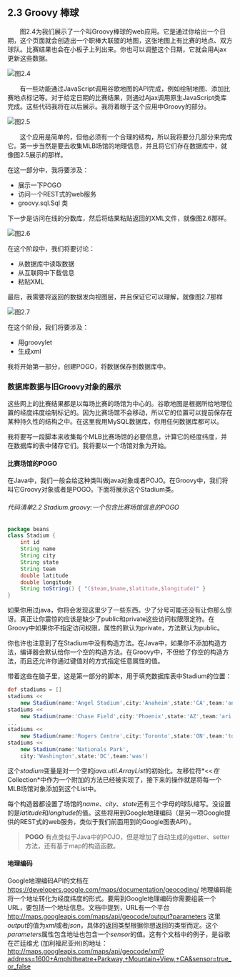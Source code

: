 ## 2.3 Groovy 棒球 ##
&#160; &#160; &#160; &#160;图2.4为我们展示了一个叫Groovy棒球的web应用。它是通过你给出一个日期，这个页面就会创造出一个职棒大联盟的地图，这张地图上有比赛的地点、双方球队。比赛结果也会在小板子上列出来。你也可以调整这个日期，它就会用Ajax更新这些数据。

![图2.4](http://i.imgur.com/kxOqTpm.png)

&#160; &#160; &#160; &#160;有一些功能通过JavaScript调用谷歌地图的API完成，例如绘制地图、添加比赛地点标记等。对于给定日期的比赛结果，则通过Ajax调用原生JavaScript类库完成。这些代码我将在以后展示。我将着眼于这个应用中Groovy的部分。

![图2.5](http://i.imgur.com/dYWpaVC.png)

&#160; &#160; &#160; &#160;这个应用是简单的，但他必须有一个合理的结构，所以我将要分几部分来完成它。第一步当然是要去收集MLB场馆的地理信息，并且将它们存在数据库中，就像图2.5展示的那样。

在这一部分中，我将要涉及：
- 展示一下POGO
- 访问一个REST式的web服务
- groovy.sql.Sql 类

下一步是访问在线的分数库，然后将结果粘贴返回的XML文件，就像图2.6那样。

![图2.6](http://i.imgur.com/YXAQE84.png)

在这个阶段中，我们将要讨论：
- 从数据库中读取数据
- 从互联网中下载信息
- 粘贴XML

最后，我需要将返回的数据发向视图层，并且保证它可以理解，就像图2.7那样

![图2.7](http://i.imgur.com/SM0gVZS.png)

在这个阶段，我们将要涉及：
- 用groovylet
- 生成xml

我将开始第一部分，创建POGO，将数据保存到数据库中。
### 数据库数据与旧Groovy对象的展示
这些网上的比赛结果都是以每场比赛的场馆为中心的。谷歌地图是根据所给地理位置的经度纬度绘制标记的。因为比赛场馆不会移动，所以它的位置可以提前保存在某种持久性的结构之中。在这里我用MySQL数据库，你用任何数据库都可以。

我将要写一段脚本来收集每个MLB比赛场馆的必要信息，计算它的经度纬度，并在数据库的表中储存它们。我将要以一个场馆对象为开始。
#### 比赛场馆的POGO
在Java中，我们一般会给这种类叫做java对象或者POJO。在Groovy中，我们将叫它Groovy对象或者是POGO。下面将展示这个Stadium类。
###### 代码清单2.2 Stadium.groovy:一个包含比赛场馆信息的POGO
```groovy
package beans
class Stadium {
	int id
	String name
	String city
	String state
	String team
	double latitude
	double longitude
	String toString() { "($team,$name,$latitude,$longitude)" }
}
```
如果你用过java，你将会发现这里少了一些东西。少了分号可能还没有让你那么惊讶。真正让你震惊的应该是缺少了public和private这些访问权限限定符。在Groovy中如果你不指定访问权限，属性的默认为private，方法默认为public。

你也许也注意到了在Stadium中没有构造方法。在Java中，如果你不添加构造方法，编译器会默认给你一个空的构造方法。在Groovy中，不但给了你空的构造方法，而且还允许你通过键值对的方式指定任意属性的值。

带着这些在脑子里，这是第一部分的脚本，用于填充数据库表中Stadium的位置：
```groovy
def stadiums = []
stadiums <<
	new Stadium(name:'Angel Stadium',city:'Anaheim',state:'CA',team:'ana')
stadiums <<
	new Stadium(name:'Chase Field',city:'Phoenix',state:'AZ',team:'ari')
...
stadiums <<
	new Stadium(name:'Rogers Centre',city:'Toronto',state:'ON',team:'tor')
stadiums <<
	new Stadium(name:'Nationals Park',
	city:'Washington',state:'DC',team:'was')
```
这个*stadium*变量是对一个空的*java.util.ArrayList*的初始化。左移位符*<<*在*Collection*中作为一个附加的方法已经被实现了，接下来的操作就是将每一个MLB场馆对象添加到这个List中。

每个构造器都设置了场馆的*name*、*city*、*state*还有三个字母的球队缩写。没设置的是*latitude*和*longitude*的值。这些将用到Google地理编码（是另一项Google提供的REST式的web服务，类似于我们前面用到的Google图表API）。
>**POGO**  有点类似于Java中的POJO，但是增加了自动生成的getter、setter方法，还有基于map的构造函数。

#### 地理编码
Google地理编码API的文档在
https://developers.google.com/maps/documentation/geocoding/
地理编码能将一个地址转化为经度纬度的形式。要用到Google地理编码你需要组装一个URL，要包括一个地址信息。文档中提到，URL有一个平台
http://maps.googleapis.com/maps/api/geocode/output?parameters
这里*output*的值为*xml*或者*json*，具体的返回类型根据你想返回的类型而定。这个*parameters*属性包含地址也包含一个*sensor*的值。这有个文档中的例子，是谷歌在芒廷维尤 (加利福尼亚州)的地址：
http://maps.googleapis.com/maps/api/geocode/xml?address=1600+Amphitheatre+Parkway,+Mountain+View,+CA&sensor=true_or_false